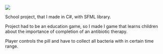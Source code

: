 ![](Bacteria.gif)

School project, that I made in C#, with SFML library. 

Project had to be an education game, so I made I game that learns children about the importance of completion of an antibiotic therapy. 

Player controls the pill and have to collect all bacteria with in certain time range. 

